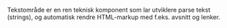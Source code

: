 Tekstområde er en ren teknisk komponent som lar utviklere parse tekst (strings), og automatisk rendre HTML-markup med f.eks. avsnitt og lenker.